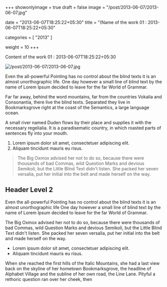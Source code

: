 +++
showonlyimage = true
draft = false
image = "/post/2013-06-07/2013-06-07.jpg"

date = "2013-06-07T18:25:22+05:30"
title = "(Name of the work 01 : 2013-06-07T18:25:22+05:30"

categories = [ "2013" ]

weight = 10
+++

Content of the work 01 : 2013-06-07T18:25:22+05:30

![/post/2013-06-07/2013-06-07.jpg](/post/2013-06-07/2013-06-07.jpg)

Even the all-powerful Pointing has no control about the blind texts it is an almost unorthographic life. One day however a small line of blind text by the name of Lorem Ipsum decided to leave for the far World of Grammar.
<!--more-->

Far far away, behind the word mountains, far from the countries Vokalia and Consonantia, there live the blind texts. Separated they live in Bookmarksgrove right at the coast of the Semantics, a large language ocean.

A small river named Duden flows by their place and supplies it with the necessary regelialia. It is a paradisematic country, in which roasted parts of sentences fly into your mouth.

1. Lorem ipsum dolor sit amet, consectetuer adipiscing elit.
2. Aliquam tincidunt mauris eu risus.

> The Big Oxmox advised her not to do so, because there were thousands of bad Commas, wild Question Marks and devious Semikoli, but the Little Blind Text didn't listen. She packed her seven versalia, put her initial into the belt and made herself on the way.

## Header Level 2

Even the all-powerful Pointing has no control about the blind texts it is an almost unorthographic life One day however a small line of blind text by the name of Lorem Ipsum decided to leave for the far World of Grammar.

The Big Oxmox advised her not to do so, because there were thousands of bad Commas, wild Question Marks and devious Semikoli, but the Little Blind Text didn't listen. She packed her seven versalia, put her initial into the belt and made herself on the way.

* Lorem ipsum dolor sit amet, consectetuer adipiscing elit.
* Aliquam tincidunt mauris eu risus.

When she reached the first hills of the Italic Mountains, she had a last view back on the skyline of her hometown Bookmarksgrove, the headline of Alphabet Village and the subline of her own road, the Line Lane. Pityful a rethoric question ran over her cheek, then  
